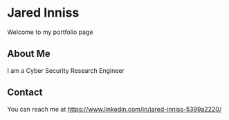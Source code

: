 # Jared Inniss
Welcome to my portfolio page 

## About Me
I am a Cyber Security Research Engineer

## Contact
You can reach me at https://www.linkedin.com/in/jared-inniss-5399a2220/
